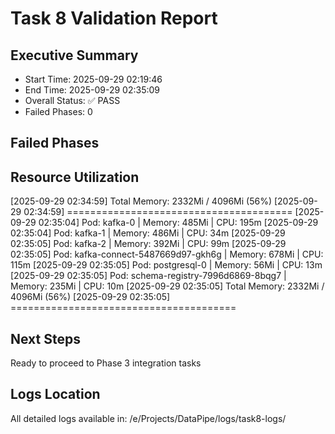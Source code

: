 # Task 8 Validation Report

## Executive Summary
- Start Time: 2025-09-29 02:19:46
- End Time: 2025-09-29 02:35:09
- Overall Status: ✅ PASS
- Failed Phases: 0

## Failed Phases


## Resource Utilization
[2025-09-29 02:34:59] Total Memory: 2332Mi / 4096Mi (56%)
[2025-09-29 02:34:59] =======================================
[2025-09-29 02:35:04] Pod: kafka-0 | Memory: 485Mi | CPU: 195m
[2025-09-29 02:35:04] Pod: kafka-1 | Memory: 486Mi | CPU: 34m
[2025-09-29 02:35:05] Pod: kafka-2 | Memory: 392Mi | CPU: 99m
[2025-09-29 02:35:05] Pod: kafka-connect-5487669d97-gkh6g | Memory: 678Mi | CPU: 115m
[2025-09-29 02:35:05] Pod: postgresql-0 | Memory: 56Mi | CPU: 13m
[2025-09-29 02:35:05] Pod: schema-registry-7996d6869-8bqg7 | Memory: 235Mi | CPU: 10m
[2025-09-29 02:35:05] Total Memory: 2332Mi / 4096Mi (56%)
[2025-09-29 02:35:05] =======================================

## Next Steps
Ready to proceed to Phase 3 integration tasks

## Logs Location
All detailed logs available in: /e/Projects/DataPipe/logs/task8-logs/
